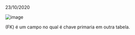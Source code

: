 23/10/2020

![image](https://user-images.githubusercontent.com/61218420/97171743-b5dd0600-176c-11eb-8d4b-6c439d460429.png)

(FK) é um campo no qual é chave primaria em outra tabela.
